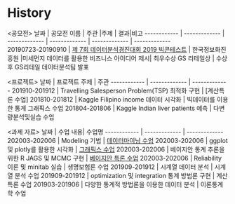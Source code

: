 # History

<공모전>
날짜 | 공모전 이름 | 주관 |주제 | 결과|비고
------------ | ------------- | ------------- | ------------- | ------------- | -------------  
20190723-20190910 | [제 7회 데이터분석경진대회 2019 빅콘테스트](https://github.com/Sadnesstt/Bigcontest) | 한국정보화진흥원 |미세먼지 데이터를 활용한 비즈니스 아이디어 제시| 최우수상 GS 리테일상 | 수상 후 GS리테일 데이터분석팀 발표


<프로젝트>
날짜 | 프로젝트 주제 | 주관
------------ | ------------- | ------------- 
201910-201912 | Travelling Salesperson Problem(TSP) 최적화 구현 | [계산특론 수업]
201810-201812 | Kaggle Filipino income 데이터 시각화 | 빅데이터를 이용한 통계 그래픽스 수업
201804-201806 | Kaggle Indian liver patients 예측 | 다변량분석및실습 수업


<과제 자료>
날짜 | 수업 내용| 수업명
------------ | ------------- | ------------- 
202003-202006 | Modeling 기법 | [데이터마이닝 수업](https://github.com/Sadnesstt/datamining)
202003-202006 | ggplot 및 plotly를 활용한 시각화 | [그래픽스 수업](https://github.com/Sadnesstt/kaggle_visualization)
202003-202006 | 베이지안 통계 추론을 위한 R JAGS 및 MCMC 구현 | [베이지안 특론 수업](https://github.com/Sadnesstt/Bayesian)
202003-202006 | Reliability 이론 및 minitab 실습  | 생명보험론 수업
201909-201912 | 시계열 데이터 분석 | 시계열 분석 수업
201909-201912 | optimization 및 integration 통계 방법론 구현 | 계산특론 수업
201903-201906 | 다양한 통계적 방법론을 이용한 데이터 분석 | 이론통계학 수업
